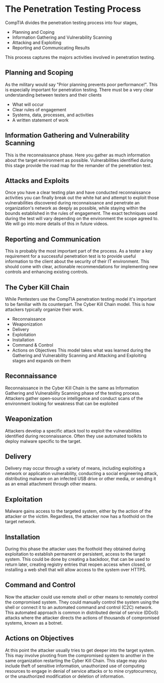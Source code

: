 # The Penetration Testing Process
CompTIA divides the penetration testing process into four stages,
* Planning and Coping
* Information Gathering and Vulnerability Scanning
* Attacking and Exploiting
* Reporting and Communicating Results

This process captures the majors activities involved in penetration testing.

## Planning and Scoping
As the military would say "Prior planning prevents poor performance!".  This is especially important for penetration testing.  There must be a very clear understanding between testers and their clients
* What will occur
* Clear rules of engagement
* Systems, data, processes, and activities
* A written statement of work

## Information Gathering and Vulnerability Scanning
This is the reconnaissance phase.  Here you gather as much information about the target environment as possible.  Vulnerabilities identified during this stage provide the road map for the remander of the penetration test. 

## Attacks and Exploits
Once you have a clear testing plan and have conducted reconnaissance activities you can finally break out the white hat and attempt to exploit those vulnerabilities discovered during reconnaissance and penetrate an organization's network as deeply as possible, while staying within the bounds established in the rules of engagement.  The exact techniques used during the test will vary depending on the environment the scope agreed to.  We will go into more details of this in future videos.

## Reporting and Communication

This is probably the most important part of the process. As a tester a key requirement for a successful penetration test is to provide useful information to the client about the security of their IT environment.  This should come with clear, actionable recommendations for implementing new controls and enhancing existing controls.


## The Cyber Kill Chain
While Pentesters use the CompTIA penetration testing model it's important to be familiar with its counterpart. The Cyber Kill Chain model.  This is how attackers typically organize their work.
* Reconnaissance
* Weaponization
* Delivery
* Exploitation
* Installation
* Command & Control
* Actions on Objectives
This model takes what was learned during the Gathering and Vulnerability Scanning and Attacking and Exploiting stages and expands on them

## Reconnaissance
Reconnaissance in the Cyber Kill Chain is the same as Information Gathering and Vulnerability Scanning phase of the testing process. Attackers gather open-source intelligence and conduct scans of the environment looking for weakness that can be exploited

## Weaponization
Attackers develop a specific attack tool to exploit the vulnerabilities identified during reconnaissance.  Often they use automated toolkits to deploy malware specific to the target.

## Delivery
Delivery may occur through a variety of means, including exploiting a network or application vulnerability, conducting a social engineering attack, distributing malware on an infected USB drive or other media, or sending it as an email attachment through other means.

## Exploitation
Malware gains access to the targeted system, either by the action of the attacker or the victim.  Regardless, the attacker now has a foothold on the target network.

## Installation
During this phase the attacker uses the foothold they obtained during exploitation to establish permanent or persistent, access to the target system. This could be done by creating a backdoor, that can be used to return later, creating registry entries that reopen access when closed, or installing a web shell that will allow access to the system over HTTPS.

## Command and Control
Now the attacker could use remote shell or other means to remotely control the compromised system.  They could manually control the system using the shell or connect it to an automated command and control (C2C) network.  This automated approach is common in distributed denial of service (DDoS) attacks where the attacker directs the actions of thousands of compromised systems, known as a botnet.

## Actions on Objectives
At this point the attacker usually tries to get deeper into the target system.  This may involve pivoting from the compromised system to another in the same organization restarting the Cyber Kill Chain.
This stage may also include theft of sensitive information, unauthorized use of computing resources to engage in denial of service attacks or to mine cryptocurrency, or the unauthorized modification or deletion of information.


